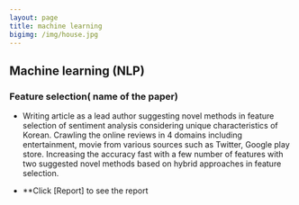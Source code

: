 ```yaml
---
layout: page
title: machine learning
bigimg: /img/house.jpg
---
```


## Machine learning (NLP)

### Feature selection( name of the paper)

 * Writing article as a lead author suggesting novel methods in feature selection of sentiment analysis considering unique characteristics of Korean. Crawling the online reviews in 4 domains including entertainment, movie from various sources such as Twitter, Google play store. Increasing the accuracy fast with a few number of features with two suggested novel methods based on hybrid approaches in feature selection.
 
 * **Click [Report] to see the report

